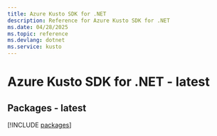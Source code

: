 ```yaml
---
title: Azure Kusto SDK for .NET
description: Reference for Azure Kusto SDK for .NET
ms.date: 04/28/2025
ms.topic: reference
ms.devlang: dotnet
ms.service: kusto
---
```

# Azure Kusto SDK for .NET - latest
## Packages - latest
[!INCLUDE [packages](kusto-index.md)]